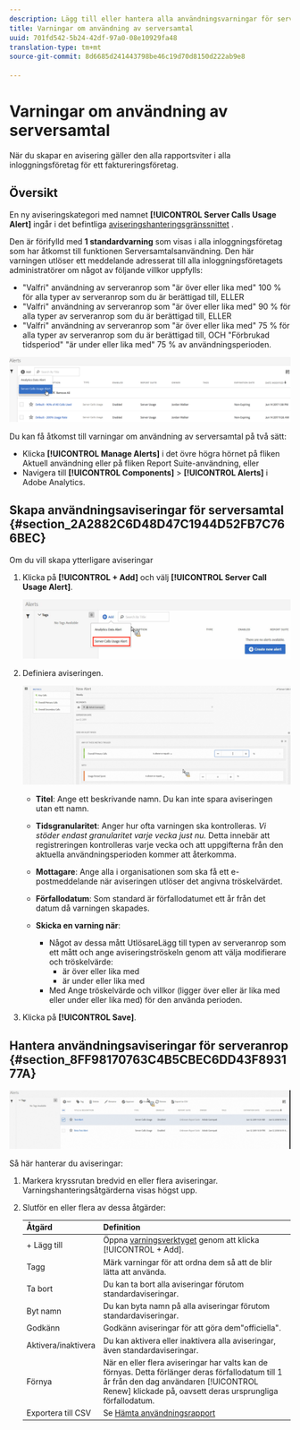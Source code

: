 ```yaml
---
description: Lägg till eller hantera alla användningsvarningar för servern. När du skapar en avisering gäller den alla rapportsviter i alla inloggningsföretag för ett faktureringsföretag.
title: Varningar om användning av serversamtal
uuid: 701fd542-5b24-42df-97a0-08e10929fa48
translation-type: tm+mt
source-git-commit: 8d6685d241443798be46c19d70d8150d222ab9e8

---
```



# Varningar om användning av serversamtal

När du skapar en avisering gäller den alla rapportsviter i alla inloggningsföretag för ett faktureringsföretag.

## Översikt

En ny aviseringskategori med namnet **[!UICONTROL Server Calls Usage Alert]** ingår i det befintliga [aviseringshanteringsgränssnittet](https://docs.adobe.com/content/help/en/analytics/analyze/analysis-workspace/virtual-analyst/intelligent-alerts/intellligent-alerts.html) .

Den är förifylld med **1 standardvarning** som visas i alla inloggningsföretag som har åtkomst till funktionen Serversamtalsanvändning. Den här varningen utlöser ett meddelande adresserat till alla inloggningsföretagets administratörer om något av följande villkor uppfylls:

* &quot;Valfri&quot; användning av serveranrop som &quot;är över eller lika med&quot; 100 % för alla typer av serveranrop som du är berättigad till, ELLER
* &quot;Valfri&quot; användning av serveranrop som &quot;är över eller lika med&quot; 90 % för alla typer av serveranrop som du är berättigad till, ELLER
* &quot;Valfri&quot; användning av serveranrop som &quot;är över eller lika med&quot; 75 % för alla typer av serveranrop som du är berättigad till, OCH &quot;Förbrukad tidsperiod&quot; &quot;är under eller lika med&quot; 75 % av användningsperioden.

![](assets/alerts.png)

Du kan få åtkomst till varningar om användning av serversamtal på två sätt:

* Klicka **[!UICONTROL Manage Alerts]** i det övre högra hörnet på fliken Aktuell användning eller på fliken Report Suite-användning, eller
* Navigera till **[!UICONTROL Components]** > **[!UICONTROL Alerts]** i Adobe Analytics.

## Skapa användningsaviseringar för serversamtal {#section_2A2882C6D48D47C1944D52FB7C766BEC}

Om du vill skapa ytterligare aviseringar

1. Klicka på **[!UICONTROL + Add]** och välj **[!UICONTROL Server Call Usage Alert]**.

   ![](assets/server_call_alert.png)

1. Definiera aviseringen.

   ![](assets/sc_alert.png)

   * **Titel**: Ange ett beskrivande namn. Du kan inte spara aviseringen utan ett namn.
   * **Tidsgranularitet**: Anger hur ofta varningen ska kontrolleras. *Vi stöder endast granularitet varje vecka just nu.* Detta innebär att registreringen kontrolleras varje vecka och att uppgifterna från den aktuella användningsperioden kommer att återkomma.
   * **Mottagare**: Ange alla i organisationen som ska få ett e-postmeddelande när aviseringen utlöser det angivna tröskelvärdet.
   * **Förfallodatum**: Som standard är förfallodatumet ett år från det datum då varningen skapades.
   * **Skicka en varning när**:

      * Något av dessa mått UtlösareLägg till typen av serveranrop som ett mått och ange aviseringströskeln genom att välja modifierare och tröskelvärde:
         * är över eller lika med
         * är under eller lika med
      * Med Ange tröskelvärde och villkor (ligger över eller är lika med eller under eller lika med) för den använda perioden.

1. Klicka på **[!UICONTROL Save]**.

## Hantera användningsaviseringar för serveranrop {#section_8FF98170763C4B5CBEC6DD43F893177A}

![](assets/alert_mgmt.png)

Så här hanterar du aviseringar:

1. Markera kryssrutan bredvid en eller flera aviseringar. Varningshanteringsåtgärderna visas högst upp.
1. Slutför en eller flera av dessa åtgärder:

   | Åtgärd | Definition |
   |--- |--- |
   | + Lägg till | Öppna [varningsverktyget](/help/admin/c-server-call-usage/scu-alerts.md) genom att klicka [!UICONTROL + Add]. |
   | Tagg | Märk varningar för att ordna dem så att de blir lätta att använda. |
   | Ta bort | Du kan ta bort alla aviseringar förutom standardaviseringar. |
   | Byt namn | Du kan byta namn på alla aviseringar förutom standardaviseringar. |
   | Godkänn | Godkänn aviseringar för att göra dem&quot;officiella&quot;. |
   | Aktivera/inaktivera | Du kan aktivera eller inaktivera alla aviseringar, även standardaviseringar. |
   | Förnya | När en eller flera aviseringar har valts kan de förnyas. Detta förlänger deras förfallodatum till 1 år från den dag användaren [!UICONTROL Renew] klickade på, oavsett deras ursprungliga förfallodatum. |
   | Exportera till CSV | Se [Hämta användningsrapport](/help/admin/c-server-call-usage/report-suite-usage.md) |

